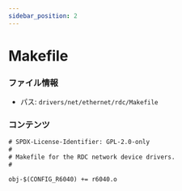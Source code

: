 ```yaml
---
sidebar_position: 2
---
```

# Makefile

### ファイル情報

- パス: `drivers/net/ethernet/rdc/Makefile`

### コンテンツ

```txt
# SPDX-License-Identifier: GPL-2.0-only
#
# Makefile for the RDC network device drivers.
#

obj-$(CONFIG_R6040) += r6040.o

```
